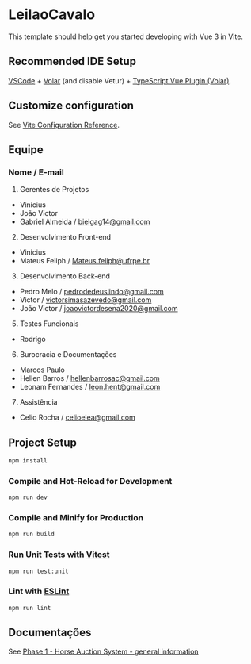 # LeilaoCavalo

This template should help get you started developing with Vue 3 in Vite.

## Recommended IDE Setup

[VSCode](https://code.visualstudio.com/) + [Volar](https://marketplace.visualstudio.com/items?itemName=Vue.volar) (and disable Vetur) + [TypeScript Vue Plugin (Volar)](https://marketplace.visualstudio.com/items?itemName=Vue.vscode-typescript-vue-plugin).

## Customize configuration

See [Vite Configuration Reference](https://vitejs.dev/config/).

## Equipe
### Nome / E-mail

1. Gerentes de Projetos
- Vinicius
- João Victor
- Gabriel Almeida / bielgag14@gmail.com

2. Desenvolvimento Front-end
- Vinicius
- Mateus Feliph / Mateus.feliph@ufrpe.br

3. Desenvolvimento Back-end
- Pedro Melo / pedrodedeuslindo@gmail.com
- Victor / victorsimasazevedo@gmail.com
- João Victor / joaovictordesena2020@gmail.com

5. Testes Funcionais
- Rodrigo

6. Burocracia e Documentações
- Marcos Paulo
- Hellen Barros / hellenbarrosac@gmail.com
- Leonam Fernandes / leon.hent@gmail.com
  
7. Assistência
- Celio Rocha / celioelea@gmail.com

## Project Setup

```sh
npm install
```

### Compile and Hot-Reload for Development

```sh
npm run dev
```

### Compile and Minify for Production

```sh
npm run build
```

### Run Unit Tests with [Vitest](https://vitest.dev/)

```sh
npm run test:unit
```

### Lint with [ESLint](https://eslint.org/)

```sh
npm run lint
```
## Documentações

See [Phase 1 - Horse Auction System - general information](https://github.com/vini-barbo/LeilaoCavalo/issues/2)
